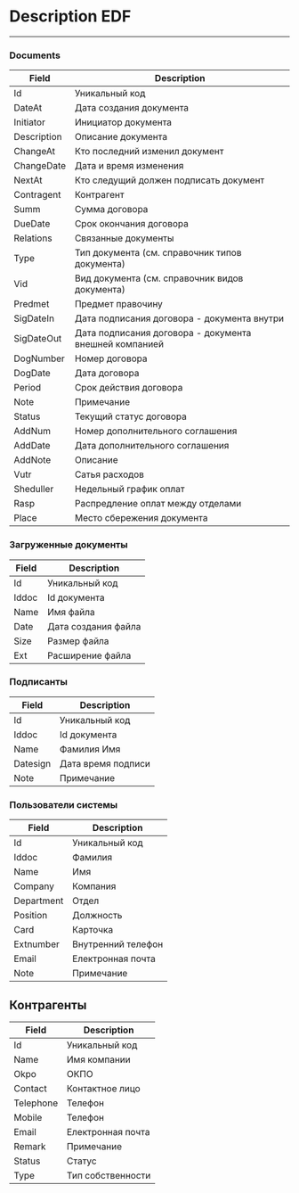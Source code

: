 # Description EDF
---

### Documents
|Field|Description|
|----|----------|
|Id|Уникальный код|
|DateAt|Дата создания документа|
|Initiator|Инициатор документа|
|Description|Описание документа|
|ChangeAt|Кто последний изменил документ|
|ChangeDate|Дата и время изменения|
|NextAt|Кто следущий должен подписать документ|
|Contragent|Контрагент|
|Summ|Сумма договора|
|DueDate|Срок окончания договора|
|Relations|Связанные документы|
|Type|Тип документа (см. справочник типов документа)|
|Vid|Вид документа (см. справочник видов документа)|
|Predmet|Предмет правочину|
|SigDateIn|Дата подписания договора - документа внутри|
|SigDateOut|Дата подписания договора - документа внешней компанией|
|DogNumber|Номер договора |
|DogDate|Дата договора |
|Period|Срок действия договора |
|Note|Примечание |
|Status|Текущий статус договора|
|AddNum|Номер дополнительного соглашения |
|AddDate|Дата дополнительного соглашения |
|AddNote|Описание |
|Vutr|Сатья расходов |
|Sheduller| Недельный график оплат|
|Rasp|Распредление оплат между отделами |
|Place|Место сбережения документа|


### Загруженные документы
|Field|Description|
|----|----------|
|Id|Уникальный код|
|Iddoc|Id документа|
|Name|Имя файла|
|Date|Дата создания файла |
|Size|Размер файла |
|Ext|Расширение файла|


### Подписанты 
|Field|Description|
|----|----------|
|Id|Уникальный код|
|Iddoc|Id документа|
|Name|Фамилия Имя|
|Datesign|Дата время подписи|
|Note|Примечание|

### Пользователи cистемы
|Field|Description|
|----|----------|
|Id|Уникальный код|
|Iddoc|Фамилия|
|Name| Имя|
|Company|Компания|
|Department|Отдел|
|Position|Должность|
|Card|Карточка|
|Extnumber|Внутренний телефон|
|Email|Електронная почта|
|Note|Примечание|


## Контрагенты
|Field|Description|
|----|----------|
|Id|Уникальный код|
|Name|Имя компании|
|Okpo|ОКПО|
|Contact|Контактное лицо|
|Telephone|Телефон|
|Mobile|Телефон|
|Email|Електронная почта|
|Remark|Примечание|
|Status|Статус|
|Type|Тип собственности|







